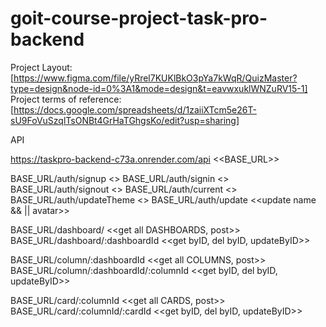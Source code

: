 # goit-course-project-task-pro-backend

Project Layout: [https://www.figma.com/file/yRrel7KUKlBkO3pYa7kWqR/QuizMaster?type=design&node-id=0%3A1&mode=design&t=eavwxuklWNZuRV15-1]
Project terms of reference: [https://docs.google.com/spreadsheets/d/1zaiiXTcm5e26T-sU9FoVuSzqlTsONBt4GrHaTGhgsKo/edit?usp=sharing]

API

https://taskpro-backend-c73a.onrender.com/api <<BASE_URL>>

BASE_URL/auth/signup <<registration>>
BASE_URL/auth/signin <<login>>
BASE_URL/auth/signout <<logout>>
BASE_URL/auth/current <<curent>>
BASE_URL/auth/updateTheme <<update Theme>>
BASE_URL/auth/update <<update name && || avatar>>

BASE_URL/dashboard/ <<get all DASHBOARDS, post>>
BASE_URL/dashboard/:dashboardId <<get byID, del byID, updateByID>>

BASE_URL/column/:dashboardId <<get all COLUMNS, post>>
BASE_URL/column/:dashboardId/:columnId <<get byID, del byID, updateByID>>

BASE_URL/card/:columnId <<get all CARDS, post>>
BASE_URL/card/:columnId/:cardId <<get byID, del byID, updateByID>>
